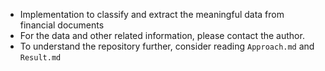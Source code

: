 - Implementation to classify and extract the meaningful data from financial documents
- For the data and other related information, please contact the author.
- To understand the repository further, consider reading `Approach.md` and `Result.md`